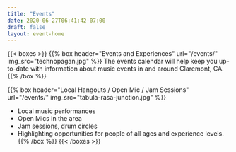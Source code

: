 ```yaml
---
title: "Events"
date: 2020-06-27T06:41:42-07:00
draft: false
layout: event-home
---
```


{{< boxes >}}
  {{% box header="Events and Experiences" url="/events/" img_src="technopagan.jpg" %}}
The events calendar will help keep you up-to-date with information about 
music events in and around Claremont, CA.  
  {{% /box %}}
  
  {{% box header="Local Hangouts / Open Mic / Jam Sessions" url="/events/" img_src="tabula-rasa-junction.jpg" %}}
* Local music performances
* Open Mics in the area
* Jam sessions, drum circles
* Highlighting opportunities for people of all ages and experience levels.  
  {{% /box %}}
{{< /boxes >}}

